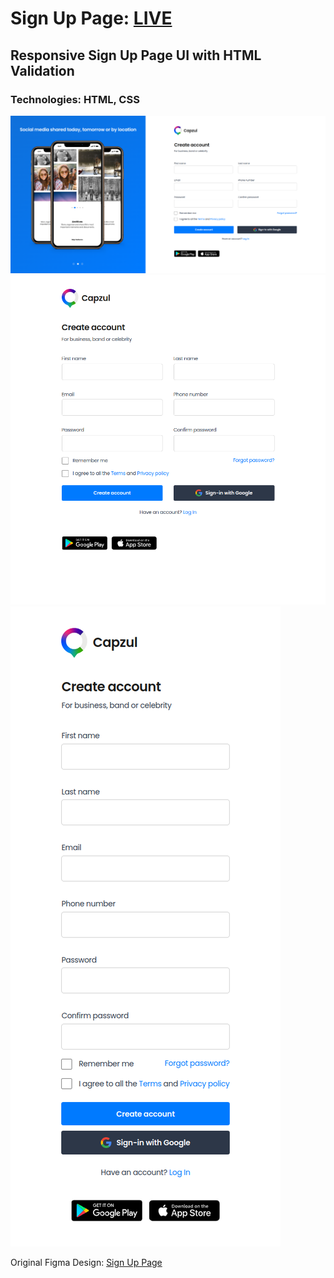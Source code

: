 # Sign Up Page: **[LIVE](https://ahmediramadan01.github.io/sign-up-page/ "Sign Up Page's Live Preview")**

## Responsive Sign Up Page UI with HTML Validation

### Technologies: HTML, CSS

![Sign Up Page's Desktop Screenshot](./images/sign-up-page-desktop.png?raw=true "Sign Up Page (Desktop)")
![Sign Up Page's Desktop Screenshot](./images/sign-up-page-tablet.png?raw=true "Sign Up Page (Tablet)")
![Sign Up Page's Desktop Screenshot](./images/sign-up-page-phone.png?raw=true "Sign Up Page (Phone)")

Original Figma Design: [Sign Up Page](https://www.figma.com/community/file/1087707517125774713 "Sign Up Page's Figma Design")
